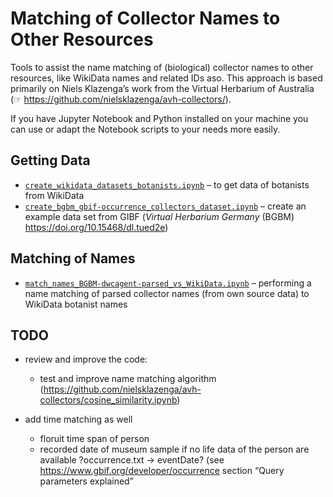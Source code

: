 # Matching of Collector Names to Other Resources

Tools to assist the name matching of (biological) collector names to other resources, like WikiData names and related IDs aso. This approach is based primarily on Niels Klazenga’s work from the Virtual Herbarium of Australia (☞ <https://github.com/nielsklazenga/avh-collectors/>).

If you have Jupyter Notebook and Python installed on your machine you can use or adapt the Notebook scripts to your needs more easily.

## Getting Data

- [`create_wikidata_datasets_botanists.ipynb`](./create_wikidata_datasets_botanists.ipynb) – to get data of botanists from WikiData
- [`create_bgbm_gbif-occurrence_collectors_dataset.ipynb`](./create_bgbm_gbif-occurrence_collectors_dataset.ipynb) – create an example data set from GIBF (*Virtual Herbarium Germany* (BGBM) <https://doi.org/10.15468/dl.tued2e>)

## Matching of Names

- [`match_names_BGBM-dwcagent-parsed_vs_WikiData.ipynb`](./match_names_BGBM-dwcagent-parsed_vs_WikiData.ipynb) – performing a name matching of parsed collector names (from own source data) to WikiData botanist names

## TODO

- review and improve the code:

    - test and improve name matching algorithm (<https://github.com/nielsklazenga/avh-collectors/cosine_similarity.ipynb>)
    
- add time matching as well

    - floruit time span of person
    - recorded date of museum sample if no life data of the person are available ?occurrence.txt → eventDate? (see https://www.gbif.org/developer/occurrence section “Query parameters explained”


